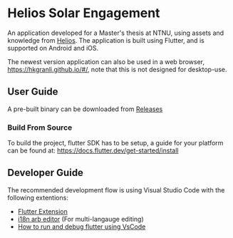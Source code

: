 # Helios Solar Engagement

An application developed for a Master's thesis at NTNU, using assets and knowledge from [Helios](https://www.ntnu.edu/helios).
The application is built using Flutter, and is supported on Android and iOS.

The newest version application can also be used in a web browser, <https://hkgranli.github.io/#/>, note that this is not designed for desktop-use.

## User Guide

A pre-built binary can be downloaded from [Releases](https://github.com/hkgranli/flutter-engagement/releases/tag/evaluation)

### Build From Source

To build the project, flutter SDK has to be setup, a guide for your platform can be found at: <https://docs.flutter.dev/get-started/install>

## Developer Guide

The recommended development flow is using Visual Studio Code with the following extentions:

- [Flutter Extension](https://marketplace.visualstudio.com/items?itemName=Dart-Code.flutter)
- [i18n arb editor](https://marketplace.visualstudio.com/items?itemName=innwin.i18n-arb-editor) (For multi-langauge editing)
- [How to run and debug flutter using VsCode](https://docs.flutter.dev/tools/vs-code)
